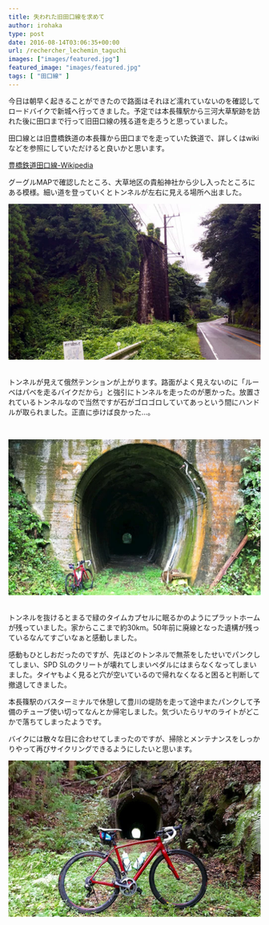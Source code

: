 ```yaml
---
title: 失われた旧田口線を求めて
author: irohaka
type: post
date: 2016-08-14T03:06:35+00:00
url: /rechercher_lechemin_taguchi
images: ["images/featured.jpg"]
featured_image: "images/featured.jpg"
tags: [ "田口線" ]
---
```


今日は朝早く起きることができたので路面はそれほど濡れていないのを確認してロードバイクで新城へ行ってきました。予定では本長篠駅から三河大草駅跡を訪れた後に田口まで行って旧田口線の残る道を走ろうと思っていました。
  
田口線とは旧豊橋鉄道の本長篠から田口までを走っていた鉄道で、詳しくはwikiなどを参照にしていただけると良いかと思います。
  
[豊橋鉄道田口線-Wikipedia](https://ja.wikipedia.org/wiki/%E8%B1%8A%E6%A9%8B%E9%89%84%E9%81%93%E7%94%B0%E5%8F%A3%E7%B7%9A)

  
グーグルMAPで確認したところ、大草地区の貴船神社から少し入ったところにある模様。細い道を登っていくとトンネルが左右に見える場所へ出ました。

![旧田口線橋梁](images/2016taguchi001.jpg)  
<br>


 

トンネルが見えて俄然テンションが上がります。路面がよく見えないのに「ルーベはパベを走るバイクだから」と強引にトンネルを走ったのが悪かった。放置されているトンネルなので当然ですが石がゴロゴロしていてあっという間にハンドルが取られました。正直に歩けば良かった…。

&nbsp;<br>

![隧道。途中から手彫りの跡が見られます。足場は悪いです。](images/2016taguchi002.jpg)  
<br>


トンネルを抜けるとまるで緑のタイムカプセルに眠るかのようにプラットホームが残っていました。家からここまで約30km。50年前に廃線となった遺構が残っているなんてすごいなぁと感動しました。

感動もひとしおだったのですが、先ほどのトンネルで無茶をしたせいでパンクしてしまい、SPD SLのクリートが壊れてしまいペダルにはまらなくなってしまいました。タイヤもよく見ると穴が空いているので帰れなくなると困ると判断して撤退してきました。

本長篠駅のバスターミナルで休憩して豊川の堤防を走って途中またパンクして予備のチューブ使い切ってなんとか帰宅しました。気づいたらリヤのライトがどこかで落ちてしまったようです。

バイクには散々な目に合わせてしまったのですが、掃除とメンテナンスをしっかりやって再びサイクリングできるようにしたいと思います。  


![夏の良い思い出になりました。](images/2016taguchi003.jpg)  

